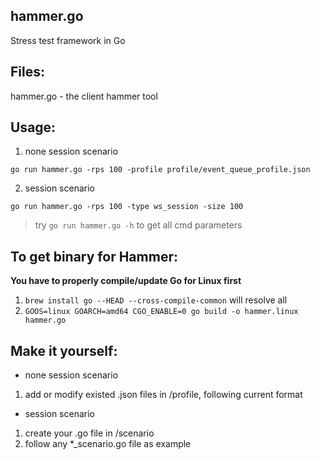 ## hammer.go
Stress test framework in Go   

## Files:
hammer.go - the client hammer tool

## Usage:
1. none session scenario
```
go run hammer.go -rps 100 -profile profile/event_queue_profile.json  
```

2. session scenario
```
go run hammer.go -rps 100 -type ws_session -size 100
```

> try `go run hammer.go -h` to get all cmd parameters


## To get binary for Hammer:
**You have to properly compile/update Go for Linux first**

1. `brew install go --HEAD --cross-compile-common` will resolve all
2. `GOOS=linux GOARCH=amd64 CGO_ENABLE=0 go build -o hammer.linux hammer.go`


## Make it yourself:
* none session scenario
 1. add or modify existed .json files in /profile, following current format
 
* session scenario
 1. create your .go file in /scenario
 2. follow any *_scenario.go file as example
